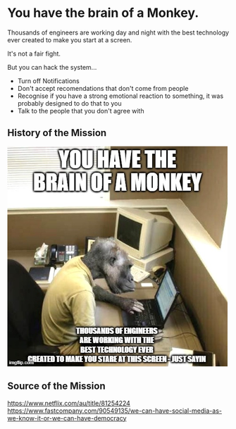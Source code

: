 # You have the brain of a Monkey.

Thousands of engineers are working day and night with the best technology ever created to make you start at a screen.

It's not a fair fight.

But you can hack the system...

* Turn off Notifications
* Don't accept recomendations that don't come from people
* Recognise if you have a strong emotional reaction to something, it was probably designed to do that to you
* Talk to the people that you don't agree with

## History of the Mission
![Meme 1](/meme1.jpg)

## Source of the Mission
https://www.netflix.com/au/title/81254224
https://www.fastcompany.com/90549135/we-can-have-social-media-as-we-know-it-or-we-can-have-democracy
